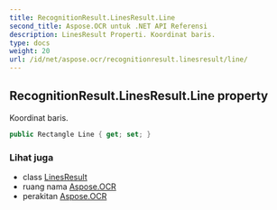 ```yaml
---
title: RecognitionResult.LinesResult.Line
second_title: Aspose.OCR untuk .NET API Referensi
description: LinesResult Properti. Koordinat baris.
type: docs
weight: 20
url: /id/net/aspose.ocr/recognitionresult.linesresult/line/
---
```

## RecognitionResult.LinesResult.Line property

Koordinat baris.

```csharp
public Rectangle Line { get; set; }
```

### Lihat juga

* class [LinesResult](../)
* ruang nama [Aspose.OCR](../../recognitionresult.linesresult/)
* perakitan [Aspose.OCR](../../../)


